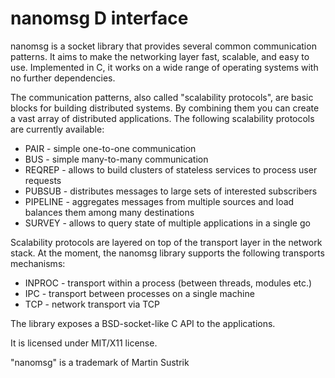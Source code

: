 nanomsg D interface
====================
nanomsg is a socket library that provides several common communication patterns. It aims to make the networking layer fast, scalable, and easy to use. Implemented in C, it works on a wide range of operating systems with no further dependencies.

The communication patterns, also called "scalability protocols", are basic blocks for building distributed systems. By combining them you can create a vast array of distributed applications. The following scalability protocols are currently available:

- PAIR - simple one-to-one communication
- BUS - simple many-to-many communication
- REQREP - allows to build clusters of stateless services to process user requests
- PUBSUB - distributes messages to large sets of interested subscribers
- PIPELINE - aggregates messages from multiple sources and load balances them among many destinations
- SURVEY - allows to query state of multiple applications in a single go

Scalability protocols are layered on top of the transport layer in the network stack. At the moment, the nanomsg library supports the following transports mechanisms:

- INPROC - transport within a process (between threads, modules etc.)
- IPC - transport between processes on a single machine
- TCP - network transport via TCP

The library exposes a BSD-socket-like C API to the applications.

It is licensed under MIT/X11 license.

"nanomsg" is a trademark of Martin Sustrik
